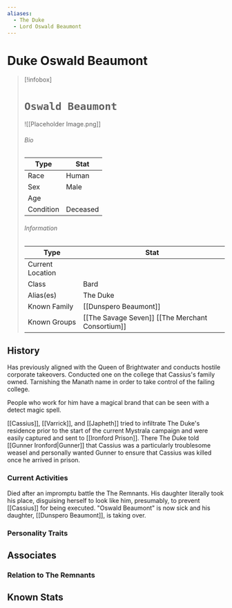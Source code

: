 ```yaml
---
aliases:
  - The Duke
  - Lord Oswald Beaumont
---
```


# Duke Oswald Beaumont




> [!infobox]
> # `Oswald Beaumont` 
> ![[Placeholder Image.png]]
> ###### Bio
> Type |  Stat |
> ---|---|
> Race | Human  | 
> Sex | Male | 
> Age |  |
> Condition |Deceased |
> ######  Information
> Type |  Stat |
> ---|---|
> Current Location |  |
> Class |Bard |
> Alias(es) | The Duke |
> Known Family |[[Dunspero Beaumont]]  |
> Known Groups | [[The Savage Seven]] [[The Merchant Consortium]]  |
 
## History
Has previously aligned with the Queen of Brightwater and conducts hostile corporate takeovers. Conducted one on the college that Cassius's family owned. Tarnishing the Manath name in order to take control of the failing college. 

People who work for him have a magical brand that can be seen with a detect magic spell.

[[Cassius]], [[Varrick]], and [[Japheth]] tried to infiltrate The Duke's residence prior to the start of the current Mystrala campaign and were easily captured and sent to [[Ironford Prison]]. There The Duke told [[Gunner Ironford|Gunner]] that Cassius was a particularly troublesome weasel and personally wanted Gunner to ensure that Cassius was killed once he arrived in prison.

### Current Activities
Died after an impromptu battle the The Remnants. His daughter literally took his place, disguising herself to look like him, presumably, to prevent [[Cassius]] for being executed. "Oswald Beaumont" is now sick and his daughter, [[Dunspero Beaumont]], is taking over.

### Personality Traits


## Associates

### Relation to The Remnants 

## Known Stats

